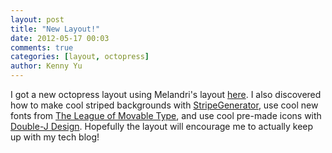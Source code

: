 ```yaml
---
layout: post
title: "New Layout!"
date: 2012-05-17 00:03
comments: true
categories: [layout, octopress]
author: Kenny Yu
---
```


I got a new octopress layout using Melandri's layout [here](http://melandri.net/2012/02/14/octopress-theme-customization/). I also discovered how to make cool striped backgrounds with [StripeGenerator](http://www.stripegenerator.com/), use cool new fonts from [The League of Movable Type](http://www.theleagueofmoveabletype.com/), and use cool pre-made icons with [Double-J Design](http://www.doublejdesign.co.uk/). Hopefully the layout will encourage me to actually keep up with my tech blog!
